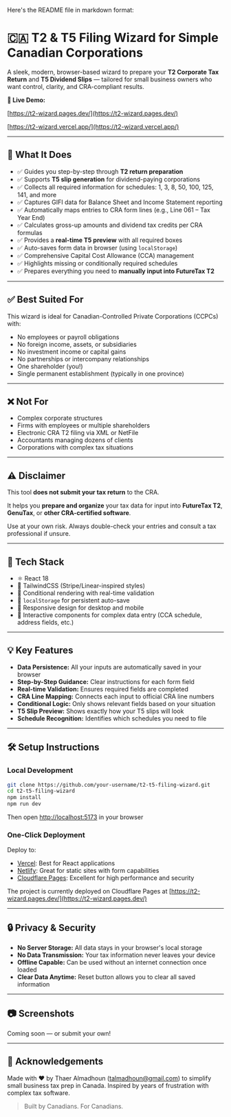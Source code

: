 Here's the README file in markdown format:

# 🇨🇦 T2 & T5 Filing Wizard for Simple Canadian Corporations

A sleek, modern, browser-based wizard to prepare your **T2 Corporate Tax Return** and **T5 Dividend Slips** — tailored for small business owners who want control, clarity, and CRA-compliant results.

**🔗 Live Demo:** 


[https://t2-wizard.pages.dev/](https://t2-wizard.pages.dev/)

[https://t2-wizard.vercel.app/](https://t2-wizard.vercel.app/)

---

## 🧾 What It Does

- ✅ Guides you step-by-step through **T2 return preparation**
- ✅ Supports **T5 slip generation** for dividend-paying corporations
- ✅ Collects all required information for schedules: 1, 3, 8, 50, 100, 125, 141, and more
- ✅ Captures GIFI data for Balance Sheet and Income Statement reporting
- ✅ Automatically maps entries to CRA form lines (e.g., Line 061 – Tax Year End)
- ✅ Calculates gross-up amounts and dividend tax credits per CRA formulas
- ✅ Provides a **real-time T5 preview** with all required boxes
- ✅ Auto-saves form data in browser (using `localStorage`)
- ✅ Comprehensive Capital Cost Allowance (CCA) management
- ✅ Highlights missing or conditionally required schedules
- ✅ Prepares everything you need to **manually input into FutureTax T2**

---

## ✅ Best Suited For

This wizard is ideal for Canadian-Controlled Private Corporations (CCPCs) with:

- No employees or payroll obligations
- No foreign income, assets, or subsidiaries
- No investment income or capital gains
- No partnerships or intercompany relationships
- One shareholder (you!)
- Single permanent establishment (typically in one province)

---

## ❌ Not For

- Complex corporate structures
- Firms with employees or multiple shareholders
- Electronic CRA T2 filing via XML or NetFile
- Accountants managing dozens of clients
- Corporations with complex tax situations

---

## ⚠️ Disclaimer

This tool **does not submit your tax return** to the CRA.

It helps you **prepare and organize** your tax data for input into **FutureTax T2**, **GenuTax**, or **other CRA-certified software**.

Use at your own risk. Always double-check your entries and consult a tax professional if unsure.

---

## 🚀 Tech Stack

- ⚛️ React 18
- 🎨 TailwindCSS (Stripe/Linear-inspired styles)
- 🧠 Conditional rendering with real-time validation
- 💾 `localStorage` for persistent auto-save
- 📱 Responsive design for desktop and mobile
- 🔄 Interactive components for complex data entry (CCA schedule, address fields, etc.)

---

## 💡 Key Features

- **Data Persistence:** All your inputs are automatically saved in your browser
- **Step-by-Step Guidance:** Clear instructions for each form field
- **Real-time Validation:** Ensures required fields are completed
- **CRA Line Mapping:** Connects each input to official CRA line numbers
- **Conditional Logic:** Only shows relevant fields based on your situation
- **T5 Slip Preview:** Shows exactly how your T5 slips will look
- **Schedule Recognition:** Identifies which schedules you need to file

---

## 🛠️ Setup Instructions

### Local Development

```bash
git clone https://github.com/your-username/t2-t5-filing-wizard.git
cd t2-t5-filing-wizard
npm install
npm run dev
```

Then open [http://localhost:5173](http://localhost:5173) in your browser

### One-Click Deployment

Deploy to:

- [Vercel](https://vercel.com): Best for React applications
- [Netlify](https://netlify.com): Great for static sites with form capabilities
- [Cloudflare Pages](https://pages.cloudflare.com): Excellent for high performance and security

The project is currently deployed on Cloudflare Pages at [https://t2-wizard.pages.dev/](https://t2-wizard.pages.dev/)

---

## 🔒 Privacy & Security

- **No Server Storage:** All data stays in your browser's local storage
- **No Data Transmission:** Your tax information never leaves your device
- **Offline Capable:** Can be used without an internet connection once loaded
- **Clear Data Anytime:** Reset button allows you to clear all saved information

---

## 📷 Screenshots

Coming soon — or submit your own!

---

## 🙏 Acknowledgements

Made with ❤️ by Thaer Almadhoun (talmadhoun@gmail.com) to simplify small business tax prep in Canada.
Inspired by years of frustration with complex tax software.

> Built by Canadians. For Canadians.
